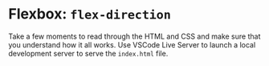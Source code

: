 # Flexbox: `flex-direction`

Take a few moments to read through the HTML and CSS and make sure that you understand how it all works. Use VSCode Live Server to launch a local development server to serve the `index.html` file.
